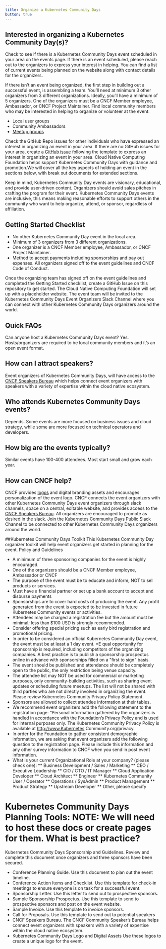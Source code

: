 ```yaml
---
title: Organize a Kubernetes Community Days 
button: true
---
```

## Interested in organizing a Kubernetes Community Day(s)?

Check to see if there is a Kubernetes Community Days event scheduled in your area on the events page.  If there is an event scheduled, please reach out to the organizers to express your interest in helping. You can find a list of current events being planned on the website along with contact details for the organizers.

If there isn’t an event being organized, the first step in building out a successful event, is assembling a team. You’ll need at minimum 3 other organizers from 3 different organizations.  Ideally, you’ll have a minimum of 5 organizers. One of the organizers must be a CNCF Member employee, Ambassador, or CNCF Project Maintainer. Find local community members who may be interested in helping to organize or volunteer at the event:

* Local user groups
* Community Ambassadors
* [Meetup groups](/events/)

Check the GitHub Repo issues for other individuals who have expressed an interest in organizing an event in your area. If there are no GitHub issues for your area, create a [GitHub issue](https://github.com/cncf/kubernetes-community-days/issues/new) following the template to express an interest in organizing an event in your area. 
Cloud Native Computing Foundation helps support Kubernetes Community Days with guidance and promotion.We will cover all the key aspects of holding an event in the sections below, with break out documents for extended sections. 

Keep in mind, Kubernetes Community Day events are visionary, educational, and provide user-driven content. Organizers should avoid sales pitches in crafting the program for their event. Kubernetes Community Days events are inclusive, this means making reasonable efforts to support others in the community who want to help organize, attend, or sponsor, regardless of affiliation.

## Getting Started Checklist

* No other Kubernetes Community Day event in the local area.
* Minimum of 3 organizers from 3 different organizations.
* One organizer is a CNCF Member employee, Ambassador, or CNCF Project Maintainer.
* Method to accept payments including sponsorships and pay out expenses. All organizers signed off to the event guidelines and CNCF Code of Conduct.

Once the organizing team has signed off on the event guidelines and completed the Getting Started checklist, create a GitHub Issue on this repository to get started. The Cloud Native Computing Foundation will set up with a placeholder website. The event team will be invited to the Kubernetes Community Days Event Organizers Slack Channel where you can connect with other Kubernetes Community Days organizers around the world.

## Quick FAQs
Can anyone host a Kubernetes Community Days event?
Yes. Hosts/organizers are required to be local community members and it’s an open event format.

## How can I attract speakers?
Event organizers of Kubernetes Community Days, will have access to the [CNCF Speakers Bureau](https://www.cncf.io/speakers/) which helps connect event organizers with speakers with a variety of expertise within the cloud native ecosystem. 

## Who attends Kubernetes Community Days events?
Depends. Some events are more focused on business issues and cloud strategy, while some are more focused on technical operators and developers. 

## How big are the events typically? 
Similar events have 100-400 attendees. Most start small and grow each year. 

## How can CNCF help?
CNCF provides [logos](https://github.com/cncf/artwork) and digital branding assets and encourages personalization of the event logo. CNCF connects the event organizers with other Kubernetes Community Days event organizers through slack channels, space on a central, editable website, and provides access to the [CNCF Speakers Bureau](https://www.cncf.io/speakers/). All organizers are encouraged to promote as desired in the slack. Join the Kubernetes Community Days Public Slack Channel to be connected to other Kubernetes Community Days organizers around the world. 

##Kubernetes Community Days Toolkit
This Kubernetes Community Day organizer toolkit will help event organizers get started in planning for the event. 
Policy and Guidelines  
* A minimum of three sponsoring companies for the event is highly encouraged.
* One of the organizers should be a CNCF Member employee, Ambassador or CNCF
* The purpose of the event must be to educate and inform, NOT to sell products or services. 
* Must have a financial partner or set up a bank account to accept and disburse payments
* Sponsorships are to cover hard costs of producing the event. Any profit generated from the event is expected to be invested in future Kubernetes Community events or activities.
* Attendees may be charged a registration fee but the amount must be minimal; less than $100 USD is strongly recommended.  
* Consider offering special pricing such as early bird registration and promotional pricing.
* In order to be considered an official Kubernetes Community Day event, the event must be at least a 1 day event.
*E qual opportunity for sponsorship is required, including competitors of the organizing companies. A best practice is to publish a sponsorship prospectus online in advance with sponsorships filled on a "first to sign" basis.
* The event should be published and attendance should be completely open to the public, the only restriction being venue capacity. 
* The attendee list may NOT be used for commercial or marketing purposes, only community-building activities, such as sharing event updates or scheduling future meetups. The list will not be shared with third parties who are not directly involved in organizing the event. Please review Kubernetes Community Privacy Policy Statement. 
* Sponsors are allowed to collect attendee information at their tables. 
* We recommend event organizers add the following statement to the registration page: “Personal information gathered by the organizers is handled in accordance with the Foundation’s Privacy Policy and is used for internal purposes only.  The Kubernetes Community Privacy Policy is available at http://www.Kubernetes Community.org/privacy.
* In order for the Foundation to gather consistent demographic information, we are asking that event organizers add the following question to the registration page.  Please include this information and any other survey information to CNCF when you send in post event information.
* What is your current Organizational Role at your company? (please check one):
** Business Development / Sales / Marketing
** CEO / Executive Leadership
** CIO / CTO / IT Manager
** Cloud Application Developer
** Cloud Architect
** Engineer
** Kubernetes Community User / Operator
** Operations / SysAdmin
** Product Management
** Product Strategy
** Upstream Developer
** Other, please specify

# Kubernetes Community Days Planning Tools: NOTE: We will need to host these docs or create pages for them. What is best practice?
Kubernetes Community Days Sponsorship and Guidelines. Review and complete this document once organizers and three sponsors have been secured. 
* Conference Planning Guide. Use this document to plan out the event timeline. 
* Conference Action Items and Checklist. Use this template for check-in meetings to ensure everyone is on task for a successful event. 
* Sponsorship Letter. Use this letter to send out to prospective sponsors.
* Sample Sponsorship Prospectus. Use this template to send to prospective sponsors and post on the event website. 
* Sample Invoice. Use this template to invoice sponsors. 
* Call for Proposals. Use this template to send out to potential speakers
* CNCF Speakers Bureau.  The CNCF Community Speaker’s Bureau helps connect event organizers with speakers with a variety of expertise within the cloud native ecosystem. 
* Kubernetes Community Days Logo and Digital Assets Use these logos to create a unique logo for the event. 
